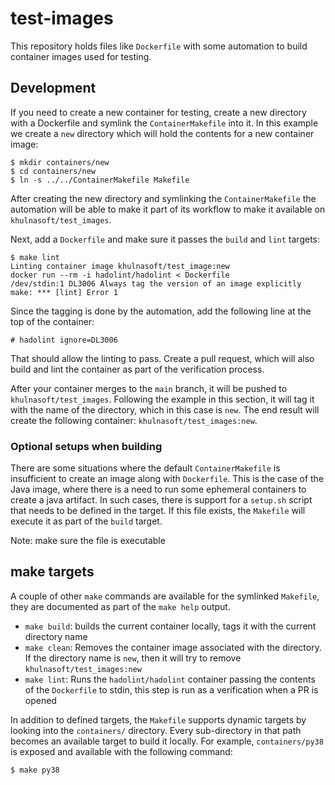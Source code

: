 # test-images
This repository holds files like `Dockerfile` with some automation to build container images used for testing.


## Development

If you need to create a new container for testing, create a new directory with a Dockerfile and symlink the `ContainerMakefile` into it. In this example
we create a `new` directory which will hold the contents for a new container image:

```text
$ mkdir containers/new
$ cd containers/new
$ ln -s ../../ContainerMakefile Makefile
```

After creating the new directory and symlinking the `ContainerMakefile` the automation will be able to make it part of its workflow to make it available on `khulnasoft/test_images`.

Next, add a `Dockerfile` and make sure it passes the `build` and `lint` targets:

```
$ make lint
Linting container image khulnasoft/test_image:new
docker run --rm -i hadolint/hadolint < Dockerfile
/dev/stdin:1 DL3006 Always tag the version of an image explicitly
make: *** [lint] Error 1
```

Since the tagging is done by the automation, add the following line at the top of the container:

```
# hadolint ignore=DL3006
```

That should allow the linting to pass. Create a pull request, which will also build and lint the container as part of the verification process.

After your container merges to the `main` branch, it will be pushed to `khulnasoft/test_images`. Following the example in this section, it will tag it with the name
of the directory, which in this case is `new`. The end result will create the following container: `khulnasoft/test_images:new`.


### Optional setups when building
There are some situations where the default `ContainerMakefile` is insufficient to create an image along with `Dockerfile`. This is the case of the Java image, where
there is a need to run some ephemeral containers to create a java artifact. In such cases, there is support for a `setup.sh` script that needs to be defined in the target. If
this file exists, the `Makefile` will execute it as part of the `build` target. 

Note: make sure the file is executable


## make targets
A couple of other `make` commands are available for the symlinked `Makefile`, they are documented as part of the `make help` output.

* `make build`: builds the current container locally, tags it with the current directory name
* `make clean`: Removes the container image associated with the directory. If the directory name is `new`, then it will try to remove `khulnasoft/test_images:new`
* `make lint`: Runs the `hadolint/hadolint` container passing the contents of the `Dockerfile` to stdin, this step is run as a verification when a PR is opened

In addition to defined targets, the `Makefile` supports dynamic targets by looking into the `containers/` directory. Every sub-directory in that path becomes an available target to build it locally. For example, `containers/py38` is exposed and available with the following command:

```
$ make py38
```